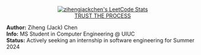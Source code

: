 <p align="center">
  <a href="https://github.com/zihengjackchen">
    <img src="https://leetcode-stats.vercel.app/api?username=zihengjackchen&theme=Mist" alt="zihengjackchen's LeetCode Stats">
    <br>
    TRUST THE PROCESS
  </a>
</p>

<p>
  <strong>Author:</strong> Ziheng (Jack) Chen
  <br>
  <strong>Info:</strong> MS Student in Computer Engineering @ UIUC
  <br>
  <strong>Status:</strong> Actively seeking an internship in software engineering for Summer 2024
</p>
